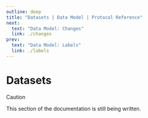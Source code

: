 ```yaml
---
outline: deep
title: "Datasets | Data Model | Protocol Reference"
next:
  text: "Data Model: Changes"
  link: ./changes
prev:
  text: "Data Model: Labels"
  link: ./labels
---
```


# Datasets

> [!CAUTION]
> This section of the documentation is still being written.

